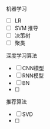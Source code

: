 机器学习
- [ ] LR
- [ ] SVM 推导
- [ ] 决策树
- [ ] 聚类

深度学习算法
- [ ] CNN模型
- [ ] RNN模型
- [ ] BN
- [ ]

推荐算法
- [ ] SVD
- [ ]